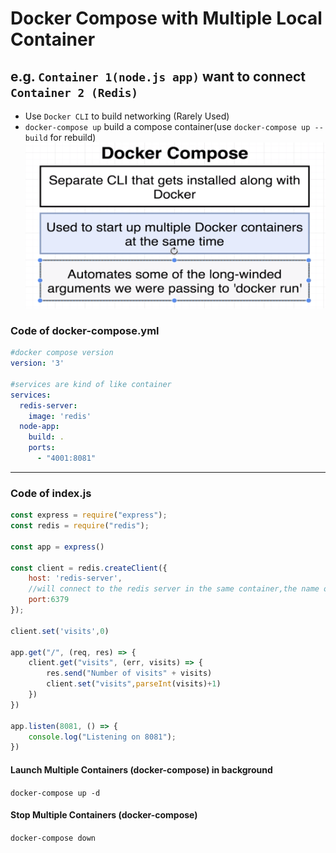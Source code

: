 # Docker Compose with Multiple Local Container

## e.g. `Container 1(node.js app)` want to connect `Container 2 (Redis)`

* Use `Docker CLI` to build networking (Rarely Used)
* `docker-compose up` build a compose container(use `docker-compose up --build` for rebuild)
![alt text](compose.png)

### Code of docker-compose.yml

``` yml
#docker compose version
version: '3'

#services are kind of like container
services:
  redis-server:
    image: 'redis'
  node-app:
    build: .
    ports:
      - "4001:8081"
```

----

### Code of index.js

``` javascript
const express = require("express");
const redis = require("redis");

const app = express()

const client = redis.createClient({
    host: 'redis-server',
    //will connect to the redis server in the same container,the name of the host should be same as the service name in docker-compose.yml
    port:6379
});

client.set('visits',0)

app.get("/", (req, res) => {
    client.get("visits", (err, visits) => {
        res.send("Number of visits" + visits)
        client.set("visits",parseInt(visits)+1)
    })
})

app.listen(8081, () => {
    console.log("Listening on 8081");
})
```

#### Launch Multiple Containers (docker-compose) in background

`docker-compose up -d`

#### Stop Multiple Containers (docker-compose)

`docker-compose down`